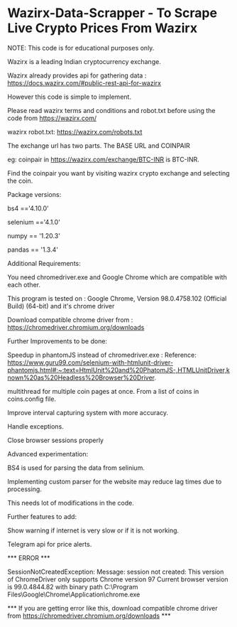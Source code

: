 # Wazirx-Data-Scrapper - To Scrape Live Crypto Prices From Wazirx
NOTE: This code is for educational purposes only. 


Wazirx is a leading Indian cryptocurrency exchange.

Wazirx already provides api for gathering data : https://docs.wazirx.com/#public-rest-api-for-wazirx

However this code is simple to implement.

Please read wazirx terms and conditions and robot.txt before using the code from https://wazirx.com/

wazirx robot.txt: https://wazirx.com/robots.txt


The exchange url has two parts. The BASE URL and COINPAIR

eg: coinpair in https://wazirx.com/exchange/BTC-INR is BTC-INR.

Find the coinpair you want by visiting wazirx crypto exchange and selecting the coin.


Package versions:

bs4 =='4.10.0'

selenium =='4.1.0'

numpy == '1.20.3'

pandas == '1.3.4'


Additional Requirements:

You need chromedriver.exe and Google Chrome which are compatible with each other.

This program is tested on : Google Chrome, Version 98.0.4758.102 (Official Build) (64-bit) and it's chrome driver

Download compatible chrome driver from : https://chromedriver.chromium.org/downloads 


Further Improvements to be done:

Speedup in phantomJS instead of chromedriver.exe : Reference: https://www.guru99.com/selenium-with-htmlunit-driver-phantomjs.html#:~:text=HtmlUnit%20and%20PhatomJS-,HTMLUnitDriver,known%20as%20Headless%20Browser%20Driver.

multithread for multiple coin pages at once. From a list of coins in coins.config file.

Improve interval capturing system with more accuracy.

Handle exceptions.

Close browser sessions properly


Advanced experimentation:

BS4 is used for parsing the data from selinium. 

Implementing custom parser for the website may reduce lag times due to processing. 

This needs lot of modifications in the code.


Further features to add:

Show warning if internet is very slow or if it is not working.

Telegram api for price alerts.



*** ERROR ***

SessionNotCreatedException: Message: session not created: This version of ChromeDriver only supports Chrome version 97
Current browser version is 99.0.4844.82 with binary path C:\Program Files\Google\Chrome\Application\chrome.exe

*** If you are getting error like this, download compatible chrome driver from https://chromedriver.chromium.org/downloads ***
